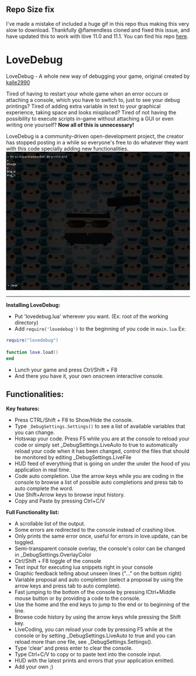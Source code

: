 ## Repo Size fix
I've made a mistake of included a huge gif in this repo thus making this very slow to download.
Thankfully @flamendless cloned and fixed this issue, and have updated this to work with löve 11.0 and 11.1. You can find his repo [here](https://github.com/flamendless/lovedebug).


LoveDebug
=========
LoveDebug - A whole new way of debugging your game, original created by [kalle2990](http://love2d.org/forums/memberlist.php?mode=viewprofile&u=690)

Tired of having to restart your whole game when an error occurs or attaching a console, which you have to switch to, just to see your debug printings? Tired of adding extra variable in text to your graphical experience, taking space and looks misplaced? Tired of not having the possibility to execute scripts in-game without attaching a GUI or even writing one yourself? **Now all of this is unnecessary!**

LoveDebug is a community-driven open-development project, the creator has stopped posting in a while so everyone's free to do whatever they want with this code specially adding new functionalities.
![](res/action.png "LoveDebug")
***

**Installing LoveDebug:**
* Put 'lovedebug.lua' wherever you want. (Ex: root of the working directory)
* Add `require('lovedebug')` to the beginning of you code in `main.lua` Ex:

```lua
require("lovedebug")

function love.load()
end
```
* Lunch your game and press Ctrl/Shift + F8
* And there you have it, your own onscreen interactive console.

## Functionalities:

**Key features:**
* Press CTRL/Shift + F8 to Show/Hide the console.
* Type `_DebugSettings.Settings()` to see a list of available variables that you can change.
* Hotswap your code. Press F5 while you are at the console to reload your code or simply set _DebugSettings.LiveAuto to true to automatically reload your code when it has been changed, control the files that should be monitored by editing _DebugSettings.LiveFile
* HUD feed of everything that is going on under the under the hood of you application in real time.
* Code auto completion. Use the arrow keys while you are coding in the console to browse a list of possible auto completions and press tab to auto complete the word.
* Use Shift+Arrow keys to browse input history.
* Copy and Paste by pressing Ctrl+C/V


**Full Functionality list:**
* A scrollable list of the output.
* Some errors are redirected to the console instead of crashing löve.
* Only prints the same error once, useful for errors in love.update, can be toggled.
* Semi-transparent console overlay, the console's color can be changed in _DebugSettings.OverlayColor
* Ctrl/Shift + F8 toggle of the console
* Text input for executing lua snippets right in your console
* Graphic feedback telling about unseen lines ("..." on the bottom right)
* Variable proposal and auto completion (select a proposal by using the arrow keys and press tab to auto complete).
* Fast jumping to the bottom of the console by pressing lCtrl+Middle mouse button or by providing a code to the console.
* Use the home and the end keys to jump to the end or to beginning of the line.
* Browse code history by using the arrow keys while pressing the Shift key.
* LiveCoding, you can reload your code by pressing F5 while at the console or by setting _DebugSettings.LiveAuto to true and you can reload more than one file, see _DebugSettings.Settings().
* Type 'clear' and press enter to clear the console.
* Type Ctrl+C/V to copy or to paste text into the console input.
* HUD with the latest prints and errors that your application emitted.
* Add your own ;)
